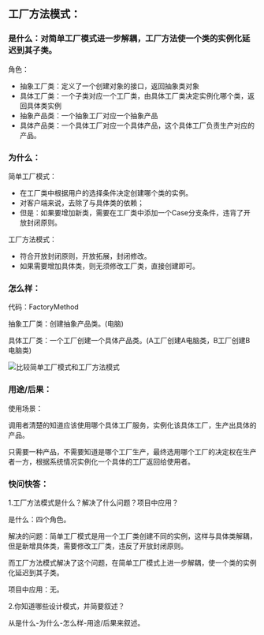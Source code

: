 ## 工厂方法模式：

### 是什么：对简单工厂模式进一步解耦，工厂方法使一个类的实例化延迟到其子类。

角色：

- 抽象工厂类：定义了一个创建对象的接口，返回抽象类对象
- 具体工厂类：一个子类对应一个工厂类，由具体工厂类决定实例化哪个类，返回具体类实例
- 抽象产品类：一个抽象工厂对应一个抽象产品
- 具体产品类：一个具体工厂对应一个具体产品，这个具体工厂负责生产对应的产品。

### 为什么：

简单工厂模式：

* 在工厂类中根据用户的选择条件决定创建哪个类的实例。
* 对客户端来说，去除了与具体类的依赖；
* 但是：如果要增加新类，需要在工厂类中添加一个Case分支条件，违背了开放封闭原则。

工厂方法模式：
* 符合开放封闭原则，开放拓展，封闭修改。
* 如果需要增加具体类，则无须修改工厂类，直接创建即可。

### 怎么样：

代码：FactoryMethod

抽象工厂类：创建抽象产品类。(电脑)

具体工厂类：一个工厂创建一个具体产品类。(A工厂创建A电脑类，B工厂创建B电脑类)

![比较简单工厂模式和工厂方法模式](https://github.com/2211785113/Blog/blob/master/images/images-factory_compare.jpg)

### 用途/后果：

使用场景：

调用者清楚的知道应该使用哪个具体工厂服务，实例化该具体工厂，生产出具体的产品。

只需要一种产品，不需要知道是哪个工厂生产，最终选用哪个工厂的决定权在生产者一方，根据系统情况实例化一个具体的工厂返回给使用者。

### 快问快答：

1.工厂方法模式是什么？解决了什么问题？项目中应用？

是什么：四个角色。

解决的问题：简单工厂模式是用一个工厂类创建不同的实例，这样与具体类解耦，但是新增具体类，需要修改工厂类，违反了开放封闭原则。

而工厂方法模式解决了这个问题，在简单工厂模式上进一步解耦，使一个类的实例化延迟到其子类。

项目中应用：无。

2.你知道哪些设计模式，并简要叙述？

从是什么-为什么-怎么样-用途/后果来叙述。





